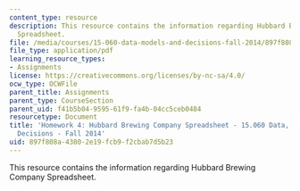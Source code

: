 ```yaml
---
content_type: resource
description: This resource contains the information regarding Hubbard Brewing Company
  Spreadsheet.
file: /media/courses/15-060-data-models-and-decisions-fall-2014/897f808a43802e19fcb9f2cbab7d5b23_MIT15_060F14_HW4-HBC.pdf
file_type: application/pdf
learning_resource_types:
- Assignments
license: https://creativecommons.org/licenses/by-nc-sa/4.0/
ocw_type: OCWFile
parent_title: Assignments
parent_type: CourseSection
parent_uid: f41b5b04-9595-61f9-fa4b-04cc5ceb0484
resourcetype: Document
title: 'Homework 4: Hubbard Brewing Company Spreadsheet - 15.060 Data, Models, and
  Decisions - Fall 2014'
uid: 897f808a-4380-2e19-fcb9-f2cbab7d5b23
---
```

This resource contains the information regarding Hubbard Brewing Company Spreadsheet.